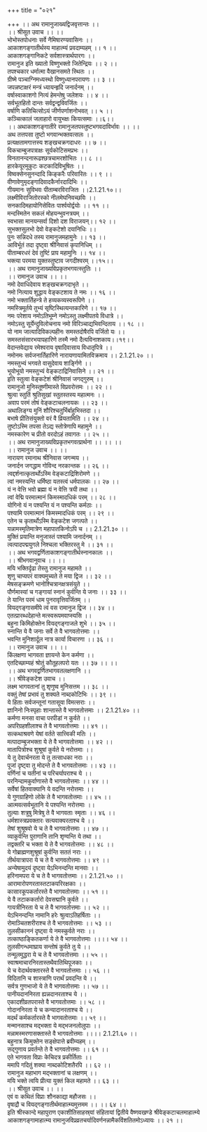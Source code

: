 +++
title = "०२१"

+++
।। अथ रामानुजाख्यद्विजवृत्तान्तः ।।  
।। श्रीसूत उवाच ।। ।।  
भोभोस्तपोधनाः सर्वे नैमिषारण्यवासिनः ।।  
आकाशगङ्गातीर्थस्य माहात्म्यं प्रवदाम्यहम् ।। १ ।।  
आकाशगङ्गानिकटे सर्वशास्त्रार्थपारगः ।।  
रामानुज इति ख्यातो विष्णुभक्तो जितेन्द्रियः ।। २ ।।  
तपश्चकार धर्मात्मा वैखानसमते स्थितः ।।  
ग्रीष्मे पञ्चाग्निमध्यस्थो विष्णुध्यानपरायणः ।। ३ ।।  
जपन्नष्टाक्षरं मन्त्रं ध्यायन्हृदि जनार्दनम् ।।  
वर्षास्वाकाशगो नित्यं हेमन्तेषु जलेशयः ।। ४ ।।  
सर्वभूतहितो दान्तः सर्वद्वन्द्वविवर्जितः ।।  
वर्षाणि कतिचित्सोऽयं जीर्णपर्णाशनोभवत् ।। ५ ।।  
कञ्चित्कालं जलाहारो वायुभक्षः कियत्समाः ।।६।।  
।। अथाकाशगङ्गातीरे रामानुजतपस्तुष्टभगवदाविर्भावः ।। ।।  
अथ तत्तपसा तुष्टो भगवान्भक्तवत्सलः ।।  
प्रत्यक्षतामगात्तस्य शङ्खचक्रगदाधरः ।। ७ ।।  
विकचाम्बुजपत्राक्षः सूर्यकोटिसमप्रभः ।।  
विनतानन्दनारूढश्छत्रचामरशोभितः ।। ८ ।।  
हारकेयूरमुकुटः कटकादिविभूषितः ।।  
विष्वक्सेनसुनन्दादि किङ्करैः परिवारितः ।। ९ ।।  
वीणावेणुमृदङ्गादिवादकैर्नारदादिभिः ।।  
गीयमानः सुविभवः पीताम्बरविराजितः ।।2.1.21.१०।।  
लक्ष्मीविराजितोरस्को नीलमेघनिवच्छविः ।।  
सनकादिमहायोगिसेवितः पार्श्वयोर्द्वयोः ।। ११ ।।  
मन्दस्मितेन सकलं मोहयन्भुवनत्रयम् ।।  
स्वभासा मानयन्सर्वा दिशो दश विराजयन्।। १२ ।।  
सुभक्तसुलभो देवो वेङ्कटेशो दयानिधिः ।।  
पुनः सन्निदधे तस्य रामानुजमहामुनेः ।। १३ ।।  
आविर्भूतं तदा दृष्ट्वा श्रीनिवासं कृपानिधिम् ।।  
पीताम्बरधरं देवं तुष्टिं प्राप महामुनिः ।। १४ ।।  
भक्त्या परमया युक्तस्तुष्टाव जगदीश्वरम् ।।१५।।  
।। अथ रामानुजाख्यविप्रकृतभगवत्स्तुतिः ।।  
।। रामानुज उवाच ।। ।।  
नमो देवाधिदेवाय शङ्खचक्रगदाभृते ।।  
नमो नित्याय शुद्धाय वेङ्कटशाय ते नमः ।। १६ ।।  
नमो भक्तार्तिहन्त्रे ते हव्यकव्यस्वरूपिणे ।।  
नमस्त्रिमूर्तये तुभ्यं सृष्टिस्थित्यन्तकारिणे ।। १७ ।।  
नमः परेशाय नमोऽतिभूम्ने नमोऽस्तु लक्ष्मीपतये विधात्रे ।।  
नमोऽस्तु सूर्येन्दुविलोचनाय नमो विरिञ्चाद्यभिवन्दिताय ।। १८ ।।  
यो नाम जात्यादिविकल्पहीनः समस्तदोषैरपि वर्जितो यः ।।  
समस्तसंसारभयापहारिणे तस्मै नमो दैत्यविनाशकाय।।१९।।  
वेदान्तवेद्याय रमेश्वराय वृषादिवासाय विधातृपित्रे ।।  
नमोनमः सर्वजनार्तिहारिणे नारायणायामितविक्रमाय ।। 2.1.21.२० ।।  
नमस्तुभ्यं भगवते वासुदेवाय शार्ङ्गिणे ।।  
भूयोभूयो नमस्तुभ्यं वेङ्कटाद्रिनिवासिने ।। २१ ।।  
इति स्तुत्वा वेङ्कटेशं श्रीनिवासं जगद्गुरुम् ।।  
रामानुजो मुनिस्तूष्णीमास्ते विप्रवरोत्तमः ।। २२ ।।  
श्रुत्वा स्तुतिं श्रुतिसुखां स्तुतस्तस्य महात्मनः ।।  
अवाप परमं तोषं वेङ्कटाचलनायकः ।। २३ ।।  
अथालिङ्ग्य मुनिं शौरिश्चतुर्भिर्बाहुभिस्तदा ।।  
बभाषे प्रीतिसंयुक्तो वरं वै व्रियतामिति ।। २४ ।।  
तुष्टोऽस्मि तपसा तेऽद्य स्तोत्रेणापि महामुने ।।  
नमस्कारेण च प्रीतो वरदोऽहं तवागतः ।। २५ ।।  
।। अथ रामानुजाख्यविप्रकृतभगवत्प्रार्थना ।। ।। ।।  
।। रामानुज उवाच ।। ।।  
नारायण रमानाथ श्रीनिवास जगन्मय ।।  
जनार्दन जगद्धाम गोविन्द नरकान्तक ।। २६ ।।  
त्वद्दर्शनात्कृतार्थोऽस्मि वेङ्कटाद्रिशिरोमणे ।।  
त्वां नमस्यन्ति धर्मिष्ठा यतस्त्वं धर्मपालकः ।। २७ ।।  
यं न वेत्ति भवो ब्रह्मा यं न वेत्ति त्रयी तथा ।।  
त्वां वेद्मि परमात्मानं किमस्मादधिकं परम् ।। २८ ।।  
योगिनो यं न पश्यन्ति यं न पश्यन्ति कर्मठाः ।।  
पश्यामि परमात्मानं किमस्मादधिकं परम् ।। २९ ।।  
एतेन च कृतार्थोऽस्मि वेङ्कटेश जगत्पते ।।  
यन्नामस्मृतिमात्रेण महापातकिनोऽपि च ।। 2.1.21.३० ।।  
मुक्तिं प्रयान्ति मनुजास्तं पश्यामि जनार्दनम् ।।  
त्वत्पादपद्मयुगले निश्चला भक्तिरस्तु मे ।। ३१ ।।  
।। अथ भगवद्वर्णिताकाशगङ्गातीर्थस्नानकालः ।।  
।। श्रीभगवानुवाच ।। ।।  
मयि भक्तिर्दृढा तेस्तु रामानुज महामते ।।  
शृणु चाप्यपरं वाक्यमुच्यते ते मया द्विज ।। ३२ ।।  
मेषसङ्क्रमणे भानोश्चित्रानक्षत्रसंयुते ।।  
पौर्णमास्यां च गङ्गायां स्नानं कुर्वन्ति ये जनाः ।। ३३ ।।  
ते यान्ति परमं धाम पुनरावृत्तिवर्जितम् ।।  
वियद्गङ्गासमीपे त्वं वस रामानुज द्विज ।। ३४ ।।  
एतत्प्रारब्धदेहान्ते मत्स्वरूपमवाप्स्यसि ।।  
बहुना किमिहोक्तेन वियद्गङ्गाजले शुभे ।। ३५ ।।  
स्नान्ति ये वै जनाः सर्वे ते वै भागवतोत्तमाः ।।  
भवन्ति मुनिशार्दूल नात्र कार्या विचारणा ।। ३६ ।।  
।। रामानुज उवाच ।। ।।  
किंलक्षणा भागवता ज्ञायन्ते केन कर्मणा ।।  
एतदिच्छाम्यहं श्रोतुं कौतूहलपरो यतः ।। ३७ ।। ।।  
।। अथ भगवद्वर्णितभागवतलक्षणानि ।।  
।। श्रीवेङ्कटेश उवाच ।।  
लक्ष्म भागवतानां तु शृणुष्व मुनिसत्तम ।। ३८ ।।  
वक्तुं तेषां प्रभावं तु शक्यते नाब्दकोटिभिः ।। ३९ ।।  
ये हिताः सर्वजन्तूनां गतासूया विमत्सराः ।।  
ज्ञानिनो निःस्पृहाः शान्तास्ते वै भागवतोत्तमाः ।। 2.1.21.४० ।।  
कर्मणा मनसा वाचा परपीडां न कुर्वते ।।  
अपरिग्रहशीलाश्च ते वै भागवतोत्तमाः ।। ४१ ।।  
सत्कथाश्रवणे येषां वर्तते सात्त्विकी मतिः ।।  
मत्पादाम्बुजभक्ता ये ते वै भागवतोत्तमाः ।। ४२ ।।  
मातापित्रोश्च शुश्रूषां कुर्वते ये नरोत्तमाः ।।  
ये तु देवार्चनरता ये तु तत्साधका नराः ।।  
पूजां दृष्ट्वा तु मोदन्ते ते वै भागवतोत्तमाः ।। ४३ ।।  
वर्णिनां च यतीनां च परिचर्यापराश्च ये ।।  
परनिन्दामकुर्वाणास्ते वै भागवतोत्तमाः ।। ४४ ।।  
सर्वेषां हितवाक्यानि ये वदन्ति नरोत्तमाः ।।  
ये गुणग्राहिणो लोके ते वै भागवतोत्तमाः ।। ४५ ।।  
आत्मवत्सर्वभूतानि ये पश्यन्ति नरोत्तमाः ।।  
तुल्याः शत्रुषु मित्रेषु ते वै भागवताः स्मृताः ।। ४६ ।।  
धर्मशास्त्रप्रवक्तारः सत्यवाक्यरताश्च ये ।।  
तेषां शुश्रूषवो ये च ते वै भागवतोत्तमाः ।। ४७ ।।  
व्याकुर्वन्ति पुराणानि तानि शृण्वन्ति ये तथा ।।  
तद्वक्तरि च भक्ता ये ते वै भागवतोत्तमाः ।। ४८ ।।  
ये गोब्राह्मणशुश्रूषां कुर्वन्ति सततं नराः ।।  
तीर्थयात्रापरा ये च ते वै भागवतोत्तमाः ।। ४९ ।।  
अन्येषामुदयं दृष्ट्वा येऽभिनन्दन्ति मानवाः ।।  
हरिनामपरा ये च ते वै भागवतोत्तमाः ।। 2.1.21.५० ।।  
आरामारोपणरतास्तटाकपरिरक्षकाः ।।  
कासारकूपकर्तारस्ते वै भागवतोत्तमाः ।। ५१ ।।  
ये वै तटाककर्तारो देवसद्मानि कुर्वते ।।  
गायत्रीनिरता ये च ते वै भागवतोत्तमाः ।। ५२ ।।  
येऽभिनन्दन्ति नामानि हरेः श्रुत्वाऽतिहर्षिताः ।।  
रोमाञ्चितशरीराश्च ते वै भागवतोत्तमाः ।। ५३ ।।  
तुलसीकाननं दृष्ट्वा ये नमस्कुर्वते नराः ।।  
तत्काष्ठाङ्कितकर्णा ये ते वै भागवतोत्तमाः ।।।। ५४ ।।  
तुलसीगन्धमाघ्राय सन्तोषं कुर्वते तु ये ।।  
तन्मूलमुद्धरा ये च ते वै भागवतोत्तमाः ।। ५५ ।।  
स्वाश्रमाचारनिरतास्तथैवातिथिपूजकाः ।।  
ये च वेदार्थवक्तारस्ते वै भागवतोत्तमाः ।। ५६ ।।  
विदितानि च शास्त्राणि परार्थं प्रवदन्ति ये ।।  
सर्वत्र गुणभाजो ये ते वै भागवतोत्तमाः ।। ५७ ।।  
पानीयदाननिरता ह्यन्नदानरताश्च ये ।।  
एकादशीव्रतपरास्ते वै भागवतोत्तमाः ।। ५८ ।।  
गोदाननिरता ये च कन्यादानरताश्च ये ।।  
मदर्थं कर्मकर्तारस्ते वै भागवतोत्तमाः ।। ५९ ।।  
मन्मानसाश्च मद्भक्ता ये मद्भजनलोलुपाः ।।  
मन्नामस्मरणासक्तास्ते वै भागवतोत्तमाः ।।।। 2.1.21.६० ।।  
बहुनात्र किमुक्तेन सङ्क्षेपात्ते ब्रवीम्यहम् ।।  
सद्गुणाय प्रवर्तन्ते ते वै भागवतोत्तमाः ।। ६१ ।।  
एते भागवता विप्राः केचिदत्र प्रकीर्तिताः ।।  
ममापि गदितुं शक्या नाब्दकोटिशतैरपि ।। ६२ ।।  
रामानुज महाभाग मद्भक्तानां च लक्षणम् ।।  
मयि भक्ते त्वयि प्रीत्या युक्तं किल महामते ।। ६३ ।।  
।। श्रीसूत उवाच ।। ।।  
एवं वः कथितं विप्राः शौनकाद्या महौजसः ।।  
वृषाद्रौ च वियद्गङ्गातीर्थमाहात्म्यमुत्तमम ।। ।। ६४ ।।  
इति श्रीस्कान्दे महापुराण एकाशीतिसाहस्र्यां संहितायां द्वितीये वैष्णवखण्डे श्रीवेङ्कटाचलमाहात्म्ये आकाशगङ्गामाहात्म्य रामानुजविप्रव्रतचर्यादिवर्णनन्नामैकविंशतितमोऽध्यायः ।। २१ ।।